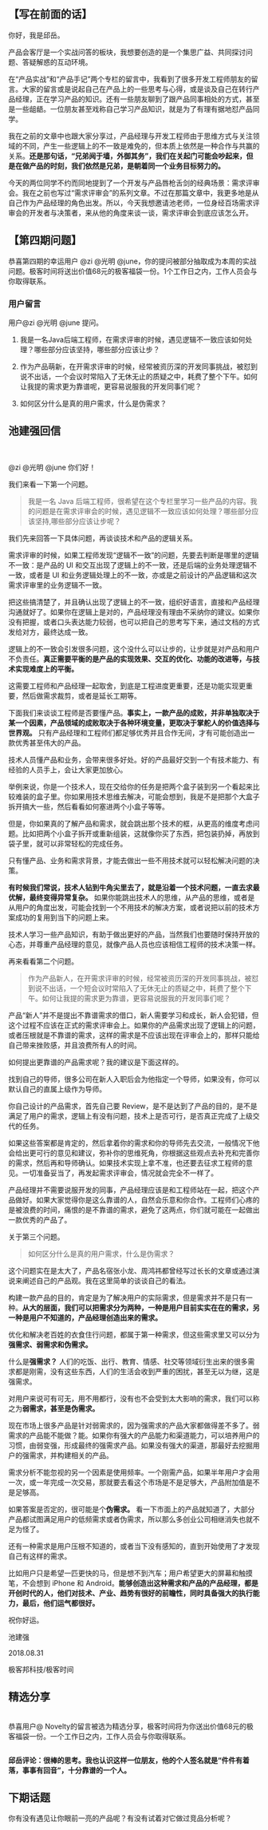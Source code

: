 <h2>【写在前面的话】</h2>
<p>你好，我是邱岳。</p>
<p><span class="orange">产品会客厅是一个实战问答的板块，我想要创造的是一个集思广益、共同探讨问题、答疑解惑的互动环境。</span></p>
<p>在“产品实战”和“产品手记”两个专栏的留言中，我看到了很多开发工程师朋友的留言。大家的留言或是说起自己在产品上的一些思考与心得，或是谈及自己在转行产品经理，正在学习产品的知识。还有一些朋友聊到了跟产品同事相处的方式，甚至是一些龃龉。一位朋友甚至戏称自己学习产品知识，就是为了有理有据地怼产品同学。</p>
<p>我在之前的文章中也跟大家分享过，产品经理与开发工程师由于思维方式与关注领域的不同，产生一些逻辑上的不一致是难免的，但本质上依然是一种合作与共赢的关系。<strong>还是那句话，“兄弟阋于墙，外御其务”，我们在关起门可能会吵起来，但是在做产品的时刻，我们依然是兄弟，是朝着同一个业务目标努力的。</strong></p>
<p>今天的两位同学不约而同地提到了一个开发与产品唇枪舌剑的经典场景：需求评审会。我在之前也写过“需求评审会”的系列文章。不过在那篇文章中，我更多地是从自己作为产品经理的角色出发。所以，今天我想邀请池老师，一位身经百场需求评审会的开发者与决策者，来从他的角度来谈一谈，需求评审会到底应该怎么开。</p>
<h2>【第四期问题】</h2><!-- [[[read_end]]] -->
<p><span class="orange">恭喜第四期的幸运用户 @zi @光明 @june，你的提问被部分抽取成为本周的实战问题。极客时间将送出价值68元的极客福袋一份。1个工作日之内，工作人员会与你取得联系。</span></p>
<h3>用户留言</h3>
<p>用户@zi @光明 @june 提问。</p>
<ol>
<li>
<p>我是一名Java后端工程师，在需求评审的时候，遇见逻辑不一致应该如何处理？哪些部分应该坚持，哪些部分应该让步？</p>
</li>
<li>
<p>作为产品萌新，在开需求评审的时候，经常被资历深的开发同事挑战，被怼到说不出话，一个会议时常陷入了无休无止的质疑之中，耗费了整个下午。如何让我提的需求更为靠谱呢，更容易说服我的开发同事们呢？</p>
</li>
<li>
<p>如何区分什么是真的用户需求，什么是伪需求？</p>
</li>
</ol>
<h2>池建强回信</h2>
<br>
<p>@zi @光明 @june 你们好！</p>
<p>我们来看一下第一个问题。</p>
<blockquote>
<p><span class="reference">我是一名 Java 后端工程师，很希望在这个专栏里学习一些产品的内容。我的问题是在需求评审会的时候，遇见逻辑不一致应该如何处理？哪些部分应该坚持,哪些部分应该让步呢？</span></p>
</blockquote>
<p>我们先来回答一下具体问题，再谈谈技术和产品的逻辑关系。</p>
<p>需求评审的时候，如果工程师发现“逻辑不一致”的问题，先要去判断是哪里的逻辑不一致：是产品的 UI 和交互出现了逻辑上的不一致，还是后端的业务处理逻辑不一致，或者是 UI 和业务逻辑处理上的不一致，亦或是之前设计的产品逻辑和这次需求评审里的业务逻辑不一致。</p>
<p>把这些搞清楚了，并且确认出现了逻辑上的不一致，组织好语言，直接和产品经理沟通就好了。如果你在逻辑上是对的，产品经理没有理由不采纳你的建议。如果你没有把握，或者口头表达能力较弱，也可以把自己的思考写下来，通过文档的方式发给对方，最终达成一致。</p>
<p>逻辑上的不一致会引发很多问题，这个没什么可以让步的，让步就是对产品和用户不负责任。<strong>真正需要平衡的是产品的实现效果、交互的优化、功能的改进等，与技术实现难度上的平衡。</strong></p>
<p>这需要工程师和产品经理一起取舍，到底是工程进度更重要，还是功能实现更重要，然后做需求裁剪，或者是延长工期等。</p>
<p>下面我们来谈谈工程师是否要懂产品。<strong>事实上，一款产品的成败，并非单独取决于某一个因素，产品领域的成败取决于各种环境变量，更取决于掌舵人的价值选择与世界观。</strong> 只有产品经理和工程师们都足够优秀并且合作无间，才有可能创造出一款优秀甚至伟大的产品。</p>
<p>技术人员懂产品和业务，会带来很多好处。好的产品最好交到一个有技术能力、有经验的人员手上，会让大家更加放心。</p>
<p>举例来说，你是一个技术人，现在交给你的任务是把两个盒子装到另一个看起来比较难装的盒子里。你如果用技术思维去解决，可能会想到，我是不是把那个大盒子拆开搞大一些，然后看看如何塞进两个小盒子等等。</p>
<p>但是，你如果真的了解产品和需求，就会跳出那个技术的框，从更高的维度考虑问题。比如把两个小盒子拆开或重新组装，这就像你买了东西，把包装扔掉，再放到袋子里，就可以非常轻松的完成任务。</p>
<p>只有懂产品、业务和需求背景，才能去做出一些不用技术就可以轻松解决问题的决策。</p>
<p><strong>有时候我们常说，技术人钻到牛角尖里去了，就是沿着一个技术问题，一直去求最优解，最终变得异常复杂。</strong> 如果你能跳出技术人的思维，从产品的思维，或者是从用户的角度出发，可能会找到一个不用技术的解决方案，或者说把以前的技术方案成功的复用到当下的问题上来。</p>
<p>技术人学习一些产品知识，有助于做出更好的产品，当然我们也要随时保持开放的心态，并尊重产品经理的意见，就像产品人员也应该相信工程师的技术决策一样。</p>
<p>再来看看第二个问题。</p>
<blockquote>
<p><span class="reference">作为产品新人，在开需求评审的时候，经常被资历深的开发同事挑战，被怼到说不出话，一个短会议时常陷入了无休无止的质疑之中，耗费了整个下午。如何让我提的需求更为靠谱，更容易说服我的开发同事们呢？</span></p>
</blockquote>
<p>产品“新人”并不是提出不靠谱需求的借口，新人需要学习和成长，新人会犯错，但这个过程不应该在正式的需求评审会上。如果你的产品需求出现了逻辑上的问题，或者压根就是不靠谱的需求，这样的需求是不应该出现在评审会上的，那样只能给自己带来挫败感，并且浪费所有人的时间。</p>
<p>如何提出更靠谱的产品需求呢？我的建议是下面这样的。</p>
<p>找到自己的导师，很多公司在新人入职后会为他指定一个导师，如果没有，你可以默认自己的直属上级作为导师。</p>
<p>你自己设计的产品需求，首先自己要 Review，是不是达到了产品的目的，是不是满足了用户的需求，逻辑上有没有问题，技术上是否可行，是否真正完成了上级交代的任务。</p>
<p>如果这些答案都是肯定的，然后拿着你的需求和你的导师先去交流，一般情况下他会给出更可行的意见和建议，弥补你的思维死角，你根据这些观点去补充和完善你的需求，然后再和导师确认。如果技术实现上拿不准，也还要去征求工程师的意见。一切准备妥当了，再发起需求评审会，情况就会完全不一样了。</p>
<p>产品经理并不需要说服开发的同事，产品经理应该是和工程师站在一起，把这个产品做好。如果大家觉得你是这么靠谱的人，自然会乐意和你合作。工程师们心疼的是被浪费的时间，痛恨的是不靠谱的需求，避免了这两点，你们就可能在一起做出一款优秀的产品了。</p>
<p>关于第三个问题。</p>
<blockquote>
<p><span class="reference">如何区分什么是真的用户需求，什么是伪需求？</span></p>
</blockquote>
<p>这个问题实在是太大了，产品名宿张小龙、周鸿祎都曾经写过长长的文章或通过演说来阐述自己的产品观。我在这里简单的谈谈自己的看法。</p>
<p>构建一款产品的目的，肯定是为了解决用户的实际需求，但是需求并不是只有一种。<strong>从大的层面，我们可以把需求分为两种，一种是用户目前实实在在的需求，另一种是用户不知道的，产品经理创造出来的需求。</strong></p>
<p>优化和解决老百姓的衣食住行问题，都属于第一种需求，但这些需求里又可以分为<strong>强需求、弱需求和伪需求。</strong></p>
<p>什么是<strong>强需求？</strong> 人们的吃饭、出行、教育、情感、社交等领域衍生出来的很多需求都是刚需，没有这些东西，人们的生活会收到严重的困扰，甚至无以为继，这是强需求。</p>
<p>对用户来说可有可无，用不用都行，没有也不会受到太大影响的需求，我们可以称之为<strong>弱需求，甚至是伪需求。</strong></p>
<p>现在市场上很多产品是针对弱需求的，因为强需求的产品大家都做得差不多了。弱需求的产品能不能做？能。如果你有强大的产品能力和渠道能力，可以培养用户的习惯，由弱变强，形成最终的强需求产品。如果没有强大的渠道，那最好去挖掘用户的强需求，并构建相关的产品。</p>
<p>需求分析不能忽视的另一个因素是使用频率。一个刚需产品，如果半年用户才会用一次，或一年完成一次交易，那就要去看这个市场是不是足够大，产品附加值是不是足够高。</p>
<p>如果答案是否定的，很可能是个<strong>伪需求。</strong> 看一下市面上的产品就知道了，大部分产品都试图满足用户的低频需求或者伪需求，所以那么多创业公司相继消失也就不足为怪了。</p>
<p>还有一种需求是用户压根不知道的，或者当下没有感知的，直到开始使用了才发现自己有这样的需求。</p>
<p>比如用户只是希望一匹更快的马，但是想不到汽车；用户希望更大的屏幕和触摸笔，不会想到 iPhone 和 Android。<strong>能够创造出这种需求和产品的产品经理，都是开创时代的人，他们对技术、产业、趋势有很好的前瞻性，同时具备强大的执行能力，最后，他们运气都很好。</strong></p>
<p>祝你好运。</p>
<p>池建强</p>
<p>2018.08.31</p>
<p>极客邦科技/极客时间</p>
<h2>精选分享</h2>
<br>
<span class="orange">恭喜用户@ Novelty的留言被选为精选分享，极客时间将为你送出价值68元的极客福袋一份。一个工作日之内，工作人员会与你取得联系。</span>
<p><img src="https://static001.geekbang.org/resource/image/ff/a1/ff866eab2799cddfaac391a9024317a1.jpg" alt="" /></p>
<p><strong>邱岳评论：很棒的思考。我也认识这样一位朋友，他的个人签名就是“件件有着落，事事有回音”，十分靠谱的一个人。</strong></p>
<h2>下期话题</h2>
<p>你有没有遇见让你眼前一亮的产品呢？有没有试着对它做过竞品分析呢？</p>
<p><img src="https://static001.geekbang.org/resource/image/06/ad/0627f457a076aff118d7fa36981d73ad.jpg" alt="" /></p>
